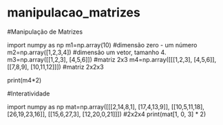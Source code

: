 # manipulacao_matrizes
#Manipulação de Matrizes

import numpy as np
m1=np.array(10) #dimensão zero - um número
m2=np.array([1,2,3,4]) #dimensão um vetor, tamanho 4.
m3=np.array([[1,2,3], [4,5,6]]) #matriz 2x3
m4=np.array([[[1,2,3], [4,5,6]], [[7,8,9], [10,11,12]]]) #matriz 2x2x3

print(m4*2)

#Interatividade

import numpy as np
mat=np.array([[[2,14,8,1], [17,4,13,9]], [[10,5,11,18], [26,19,23,16]], [[15,6,27,3], [12,20,0,21]]]) #2x2x4
print(mat[1, 0, 3] * 2)
